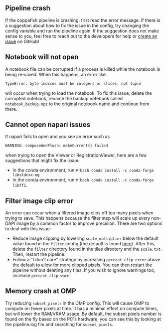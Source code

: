 ## Pipeline crash

If the coppafish pipeline is crashing, first read the error message. If there is a suggestion about how to fix the
issue in the config, try changing the config variable and run the pipeline again. If the suggestion does not make sense
to you, feel free to reach out to the developers for help or 
[create an issue](https://github.com/paulshuker/coppafish/issues/new?assignees=&labels=&projects=&template=bug.md&title=) 
on GitHub!

## Notebook will not open

A notebook file can be corrupted if a process is killed while the notebook is being re-saved. When this happens, an
error like:

``` bash
TypeError: byte indices must be integers or slices, not tuple
```

will occur when trying to load the notebook. To fix this issue, delete the corrupted notebook, rename the backup
notebook called `notebook_backup.npz` to the original notebook name and continue from there.

## Cannot open napari issues

If napari fails to open and you see an error such as

``` bash
WARNING: composeAndFlush: makeCurrent() failed
```

when trying to open the Viewer or RegistrationViewer, here are a few suggestions that might fix the issue:

* In the conda environment, run `#!bash conda install -c conda-forge libstdcxx-ng`
* In the conda environment, run `#!bash conda install -c conda-forge libffi`.

## Filter image clip error

An error can occur when a filtered image clips off too many pixels when trying to save. This happens because the filter
step will scale up every non-DAPI image by a common factor to improve precision. There are two options to deal with this
issue:

 * Reduce image clipping by lowering `scale_multiplier` below the default value found in the `filter` config (the
   default is found [here](https://github.com/paulshuker/coppafish/blob/HEAD/coppafish/setup/settings.default.ini)).
   After this, delete the `filter` directory found in the tiles directory and the `scale.txt`. Then, restart the pipeline.
 * Follow a "I don't care" strategy by increasing `percent_clip_error` above the default to allow for more clipped
   pixels. You can then restart the pipeline without deleting any files. If you wish to ignore warnings too, increase
   `percent_clip_warn`.

## Memory crash at OMP

Try reducing `subset_pixels` in the OMP config. This will cause OMP to compute on fewer pixels at time. It has a 
minimal effect on compute times, but will lower the RAM/VRAM usage. By default, the subset pixels number is found on 
the fly based on the PC's hardware, you can see this by looking at the pipeline.log file and searching for 
`subset_pixels`.
